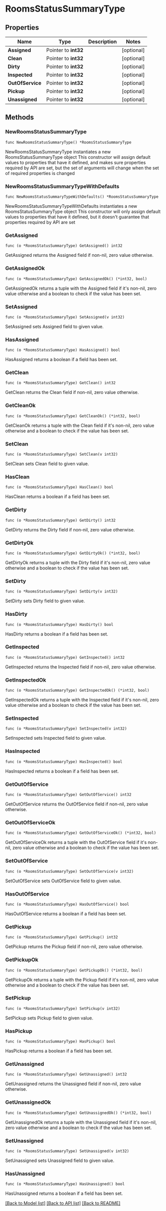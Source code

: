 # RoomsStatusSummaryType

## Properties

Name | Type | Description | Notes
------------ | ------------- | ------------- | -------------
**Assigned** | Pointer to **int32** |  | [optional] 
**Clean** | Pointer to **int32** |  | [optional] 
**Dirty** | Pointer to **int32** |  | [optional] 
**Inspected** | Pointer to **int32** |  | [optional] 
**OutOfService** | Pointer to **int32** |  | [optional] 
**Pickup** | Pointer to **int32** |  | [optional] 
**Unassigned** | Pointer to **int32** |  | [optional] 

## Methods

### NewRoomsStatusSummaryType

`func NewRoomsStatusSummaryType() *RoomsStatusSummaryType`

NewRoomsStatusSummaryType instantiates a new RoomsStatusSummaryType object
This constructor will assign default values to properties that have it defined,
and makes sure properties required by API are set, but the set of arguments
will change when the set of required properties is changed

### NewRoomsStatusSummaryTypeWithDefaults

`func NewRoomsStatusSummaryTypeWithDefaults() *RoomsStatusSummaryType`

NewRoomsStatusSummaryTypeWithDefaults instantiates a new RoomsStatusSummaryType object
This constructor will only assign default values to properties that have it defined,
but it doesn't guarantee that properties required by API are set

### GetAssigned

`func (o *RoomsStatusSummaryType) GetAssigned() int32`

GetAssigned returns the Assigned field if non-nil, zero value otherwise.

### GetAssignedOk

`func (o *RoomsStatusSummaryType) GetAssignedOk() (*int32, bool)`

GetAssignedOk returns a tuple with the Assigned field if it's non-nil, zero value otherwise
and a boolean to check if the value has been set.

### SetAssigned

`func (o *RoomsStatusSummaryType) SetAssigned(v int32)`

SetAssigned sets Assigned field to given value.

### HasAssigned

`func (o *RoomsStatusSummaryType) HasAssigned() bool`

HasAssigned returns a boolean if a field has been set.

### GetClean

`func (o *RoomsStatusSummaryType) GetClean() int32`

GetClean returns the Clean field if non-nil, zero value otherwise.

### GetCleanOk

`func (o *RoomsStatusSummaryType) GetCleanOk() (*int32, bool)`

GetCleanOk returns a tuple with the Clean field if it's non-nil, zero value otherwise
and a boolean to check if the value has been set.

### SetClean

`func (o *RoomsStatusSummaryType) SetClean(v int32)`

SetClean sets Clean field to given value.

### HasClean

`func (o *RoomsStatusSummaryType) HasClean() bool`

HasClean returns a boolean if a field has been set.

### GetDirty

`func (o *RoomsStatusSummaryType) GetDirty() int32`

GetDirty returns the Dirty field if non-nil, zero value otherwise.

### GetDirtyOk

`func (o *RoomsStatusSummaryType) GetDirtyOk() (*int32, bool)`

GetDirtyOk returns a tuple with the Dirty field if it's non-nil, zero value otherwise
and a boolean to check if the value has been set.

### SetDirty

`func (o *RoomsStatusSummaryType) SetDirty(v int32)`

SetDirty sets Dirty field to given value.

### HasDirty

`func (o *RoomsStatusSummaryType) HasDirty() bool`

HasDirty returns a boolean if a field has been set.

### GetInspected

`func (o *RoomsStatusSummaryType) GetInspected() int32`

GetInspected returns the Inspected field if non-nil, zero value otherwise.

### GetInspectedOk

`func (o *RoomsStatusSummaryType) GetInspectedOk() (*int32, bool)`

GetInspectedOk returns a tuple with the Inspected field if it's non-nil, zero value otherwise
and a boolean to check if the value has been set.

### SetInspected

`func (o *RoomsStatusSummaryType) SetInspected(v int32)`

SetInspected sets Inspected field to given value.

### HasInspected

`func (o *RoomsStatusSummaryType) HasInspected() bool`

HasInspected returns a boolean if a field has been set.

### GetOutOfService

`func (o *RoomsStatusSummaryType) GetOutOfService() int32`

GetOutOfService returns the OutOfService field if non-nil, zero value otherwise.

### GetOutOfServiceOk

`func (o *RoomsStatusSummaryType) GetOutOfServiceOk() (*int32, bool)`

GetOutOfServiceOk returns a tuple with the OutOfService field if it's non-nil, zero value otherwise
and a boolean to check if the value has been set.

### SetOutOfService

`func (o *RoomsStatusSummaryType) SetOutOfService(v int32)`

SetOutOfService sets OutOfService field to given value.

### HasOutOfService

`func (o *RoomsStatusSummaryType) HasOutOfService() bool`

HasOutOfService returns a boolean if a field has been set.

### GetPickup

`func (o *RoomsStatusSummaryType) GetPickup() int32`

GetPickup returns the Pickup field if non-nil, zero value otherwise.

### GetPickupOk

`func (o *RoomsStatusSummaryType) GetPickupOk() (*int32, bool)`

GetPickupOk returns a tuple with the Pickup field if it's non-nil, zero value otherwise
and a boolean to check if the value has been set.

### SetPickup

`func (o *RoomsStatusSummaryType) SetPickup(v int32)`

SetPickup sets Pickup field to given value.

### HasPickup

`func (o *RoomsStatusSummaryType) HasPickup() bool`

HasPickup returns a boolean if a field has been set.

### GetUnassigned

`func (o *RoomsStatusSummaryType) GetUnassigned() int32`

GetUnassigned returns the Unassigned field if non-nil, zero value otherwise.

### GetUnassignedOk

`func (o *RoomsStatusSummaryType) GetUnassignedOk() (*int32, bool)`

GetUnassignedOk returns a tuple with the Unassigned field if it's non-nil, zero value otherwise
and a boolean to check if the value has been set.

### SetUnassigned

`func (o *RoomsStatusSummaryType) SetUnassigned(v int32)`

SetUnassigned sets Unassigned field to given value.

### HasUnassigned

`func (o *RoomsStatusSummaryType) HasUnassigned() bool`

HasUnassigned returns a boolean if a field has been set.


[[Back to Model list]](../README.md#documentation-for-models) [[Back to API list]](../README.md#documentation-for-api-endpoints) [[Back to README]](../README.md)


